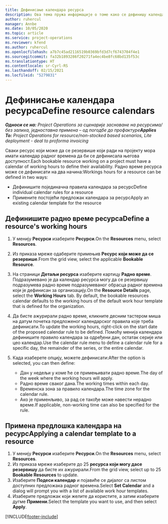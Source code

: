 ```yaml
---
title: Дефинисање календара ресурса
description: Ова тема пружа информације о томе како се дефинишу календари радног времена за ресурсе у услузи Project Operations.
author: ruhercul
manager: Annbe
ms.date: 10/05/2020
ms.topic: article
ms.service: project-operations
ms.reviewer: kfend
ms.author: ruhercul
ms.openlocfilehash: a7b7c45ad2116519b0369bfd3d7cf6743704f4e1
ms.sourcegitcommit: fa32b1893286f20271fa4ec4be8fc68bd135f53c
ms.translationtype: HT
ms.contentlocale: sr-Cyrl-RS
ms.lasthandoff: 02/15/2021
ms.locfileid: "5279831"
---
```

# <a name="define-resource-calendars"></a><span data-ttu-id="d9c77-103">Дефинисање календара ресурса</span><span class="sxs-lookup"><span data-stu-id="d9c77-103">Define resource calendars</span></span>

<span data-ttu-id="d9c77-104">_**Односи се на:** Project Operations за сценарије засноване на ресурсима/без залиха, једноставна примена – од погодбе до профактуре_</span><span class="sxs-lookup"><span data-stu-id="d9c77-104">_**Applies To:** Project Operations for resource/non-stocked based scenarios, Lite deployment - deal to proforma invoicing_</span></span>

<span data-ttu-id="d9c77-105">Сваки ресурс који може да се резервише који ради на пројекту мора имати календар радног времена да би се дефинисала његова доступност.</span><span class="sxs-lookup"><span data-stu-id="d9c77-105">Each bookable resource working on a project must have a calendar of working hours to define their availability.</span></span> <span data-ttu-id="d9c77-106">Радно време ресурса може се дефинисати на два начина:</span><span class="sxs-lookup"><span data-stu-id="d9c77-106">Workings hours for a resource can be defined in two ways:</span></span> 

   - <span data-ttu-id="d9c77-107">Дефинишите појединачна правила календара за ресурс</span><span class="sxs-lookup"><span data-stu-id="d9c77-107">Define individual calendar rules for a resource</span></span>
   - <span data-ttu-id="d9c77-108">Примените постојећи предложак календара за ресурс</span><span class="sxs-lookup"><span data-stu-id="d9c77-108">Apply an existing calendar template for the resource</span></span>

## <a name="define-a-resources-working-hours"></a><span data-ttu-id="d9c77-109">Дефинишите радно време ресурса</span><span class="sxs-lookup"><span data-stu-id="d9c77-109">Define a resource's working hours</span></span>

1. <span data-ttu-id="d9c77-110">У менију **Ресурси** изаберите **Ресурси**.</span><span class="sxs-lookup"><span data-stu-id="d9c77-110">On the **Resources** menu, select **Resources**.</span></span>
2. <span data-ttu-id="d9c77-111">Из приказа мреже одаберите примењив **Ресурс који може да се резервише**.</span><span class="sxs-lookup"><span data-stu-id="d9c77-111">From the grid view, select the applicable **Bookable Resource**.</span></span>
3. <span data-ttu-id="d9c77-112">На страници **Детаљи ресурса** изаберите картицу **Радно време**. Подразумевано је да календар ресурса могу да се резервишу подразумева радно време подразумеваног обрасца радног времена који је дефинисан за организацију.</span><span class="sxs-lookup"><span data-stu-id="d9c77-112">On the **Resource Details** page, select the **Working Hours** tab. By default, the bookable resources calendar defaults to the working hours of the default work hour template that is defined for the organization.</span></span>
4. <span data-ttu-id="d9c77-113">Да бисте ажурирали радно време, кликните десним тастером миша на датум почетка предложеног календарског правила које треба дефинисати.</span><span class="sxs-lookup"><span data-stu-id="d9c77-113">To update the working hours, right-click on the start date of the proposed calendar rule to be defined.</span></span> <span data-ttu-id="d9c77-114">Помоћу менија календара дефинишите правило календара за одређени дан, остатак серије или цео календар.</span><span class="sxs-lookup"><span data-stu-id="d9c77-114">Use the calendar rule menu to define a calendar rule for a specific day, the remainder of the series, or the entire calendar.</span></span>
5. <span data-ttu-id="d9c77-115">Када изаберете опцију, можете дефинисати:</span><span class="sxs-lookup"><span data-stu-id="d9c77-115">After the option is selected, you can then define:</span></span>

    - <span data-ttu-id="d9c77-116">Дан у недељи у коме ће се примењивати радно време.</span><span class="sxs-lookup"><span data-stu-id="d9c77-116">The day of the week where the working hours will apply.</span></span>
    - <span data-ttu-id="d9c77-117">Радно време сваког дана.</span><span class="sxs-lookup"><span data-stu-id="d9c77-117">The working times within each day.</span></span>
    - <span data-ttu-id="d9c77-118">Временска зона за правило календара.</span><span class="sxs-lookup"><span data-stu-id="d9c77-118">The time zone for the calendar rule.</span></span>
    - <span data-ttu-id="d9c77-119">Ако је применљиво, за рад се такође може навести нерадно време.</span><span class="sxs-lookup"><span data-stu-id="d9c77-119">If applicable, non-working time can also be specified for the rule.</span></span>

## <a name="applying-a-calendar-template-to-a-resource"></a><span data-ttu-id="d9c77-120">Примена предлошка календара на ресурс</span><span class="sxs-lookup"><span data-stu-id="d9c77-120">Applying a calendar template to a resource</span></span>

1. <span data-ttu-id="d9c77-121">У менију **Ресурси** изаберите **Ресурси**.</span><span class="sxs-lookup"><span data-stu-id="d9c77-121">On the **Resources** menu, select **Resources**.</span></span>
2. <span data-ttu-id="d9c77-122">Из приказа мреже изаберите до 25 **ресурса који могу дасе резервишу** да бисте их ажурирали.</span><span class="sxs-lookup"><span data-stu-id="d9c77-122">From the grid view, select up to 25 **Bookable Resources** to update.</span></span>
3. <span data-ttu-id="d9c77-123">Изаберите **Подеси календар** и појавиће се дијалог са листом доступних предложака радног времена.</span><span class="sxs-lookup"><span data-stu-id="d9c77-123">Select **Set Calendar** and a dialog will prompt you with a list of available work hour templates.</span></span>
4. <span data-ttu-id="d9c77-124">Изаберите предложак који желите да користите, а затим изаберите дугме **Примени**.</span><span class="sxs-lookup"><span data-stu-id="d9c77-124">Select the template you want to use, and then select **Apply**.</span></span>


[!INCLUDE[footer-include](../includes/footer-banner.md)]